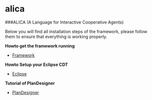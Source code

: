 # alica
###ALICA (A Language for Interactive Cooperative Agents)

Below you will find all installation steps of the framework, please follow them to ensure that everything is working properly. 

**Howto get the framework running**
* [Framework](docs/Alica_howto_get_the_framework_running.md)

**Howto Setup your Eclipse CDT**
* [Eclipse](docs/Alica_howto_setup_your_eclipse.md)

**Tutorial of PlanDesigner**
* [PlanDesigner](https://github.com/carpe-noctem-cassel/alica-plan-designer/blob/master/README.md)
